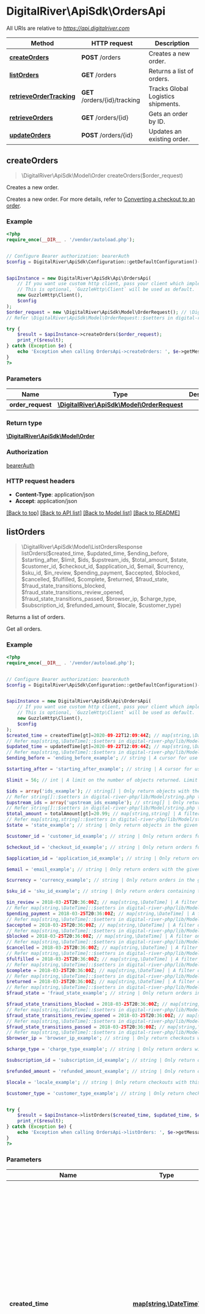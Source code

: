 # DigitalRiver\ApiSdk\OrdersApi

All URIs are relative to *https://api.digitalriver.com*

Method | HTTP request | Description
------------- | ------------- | -------------
[**createOrders**](OrdersApi.md#createOrders) | **POST** /orders | Creates a new order.
[**listOrders**](OrdersApi.md#listOrders) | **GET** /orders | Returns a list of orders.
[**retrieveOrderTracking**](OrdersApi.md#retrieveOrderTracking) | **GET** /orders/{id}/tracking | Tracks Global Logistics shipments.
[**retrieveOrders**](OrdersApi.md#retrieveOrders) | **GET** /orders/{id} | Gets an order by ID.
[**updateOrders**](OrdersApi.md#updateOrders) | **POST** /orders/{id} | Updates an existing order.



## createOrders

> \DigitalRiver\ApiSdk\Model\Order createOrders($order_request)

Creates a new order.

Creates a new order. For more details, refer to [Converting a checkout to an order](https://docs.digitalriver.com/digital-river-api/order-management/orders/creating-and-updating-an-order#creating-an-order-with-the-checkout-identifier).

### Example

```php
<?php
require_once(__DIR__ . '/vendor/autoload.php');


// Configure Bearer authorization: bearerAuth
$config = DigitalRiver\ApiSdk\Configuration::getDefaultConfiguration()->setAccessToken('YOUR_ACCESS_TOKEN');


$apiInstance = new DigitalRiver\ApiSdk\Api\OrdersApi(
    // If you want use custom http client, pass your client which implements `GuzzleHttp\ClientInterface`.
    // This is optional, `GuzzleHttp\Client` will be used as default.
    new GuzzleHttp\Client(),
    $config
);
$order_request = new \DigitalRiver\ApiSdk\Model\OrderRequest(); // \DigitalRiver\ApiSdk\Model\OrderRequest | 
// Refer \DigitalRiver\ApiSdk\Model\OrderRequest::$setters in digital-river-php/lib/Model/OrderRequest.php to set the properties.

try {
    $result = $apiInstance->createOrders($order_request);
    print_r($result);
} catch (Exception $e) {
    echo 'Exception when calling OrdersApi->createOrders: ', $e->getMessage(), PHP_EOL;
}
?>
```

### Parameters


Name | Type | Description  | Notes
------------- | ------------- | ------------- | -------------
 **order_request** | [**\DigitalRiver\ApiSdk\Model\OrderRequest**](../Model/OrderRequest.md)|  | [optional]

### Return type

[**\DigitalRiver\ApiSdk\Model\Order**](../Model/Order.md)

### Authorization

[bearerAuth](../../README.md#bearerAuth)

### HTTP request headers

- **Content-Type**: application/json
- **Accept**: application/json

[[Back to top]](#) [[Back to API list]](../../README.md#documentation-for-api-endpoints)
[[Back to Model list]](../../README.md#documentation-for-models)
[[Back to README]](../../README.md)


## listOrders

> \DigitalRiver\ApiSdk\Model\ListOrdersResponse listOrders($created_time, $updated_time, $ending_before, $starting_after, $limit, $ids, $upstream_ids, $total_amount, $state, $customer_id, $checkout_id, $application_id, $email, $currency, $sku_id, $in_review, $pending_payment, $accepted, $blocked, $cancelled, $fulfilled, $complete, $returned, $fraud_state, $fraud_state_transitions_blocked, $fraud_state_transitions_review_opened, $fraud_state_transitions_passed, $browser_ip, $charge_type, $subscription_id, $refunded_amount, $locale, $customer_type)

Returns a list of orders.

Get all orders.

### Example

```php
<?php
require_once(__DIR__ . '/vendor/autoload.php');


// Configure Bearer authorization: bearerAuth
$config = DigitalRiver\ApiSdk\Configuration::getDefaultConfiguration()->setAccessToken('YOUR_ACCESS_TOKEN');


$apiInstance = new DigitalRiver\ApiSdk\Api\OrdersApi(
    // If you want use custom http client, pass your client which implements `GuzzleHttp\ClientInterface`.
    // This is optional, `GuzzleHttp\Client` will be used as default.
    new GuzzleHttp\Client(),
    $config
);
$created_time = createdTime[gt]=2020-09-22T12:09:44Z; // map[string,\DateTime] | A filter on the list based on the **createdTime** field. The value can be a string with an ISO-8601 UTC format datetime or it can be a dictionary with the following options:    - **eq**&mdash;return values where the createdTime field equals to this timestamp   - **gt**&mdash;return values where the createdTime field is after this timestamp   - **gte**&mdash;return values where the createdTime field is after or equal to this timestamp   - **lt**&mdash;return values where the createdTime field is before this timestamp   - **lte**&mdash;return values where the createdTime field is before or equal to this timestamp
// Refer map[string,\DateTime]::$setters in digital-river-php/lib/Model/\DateTime.php to set the properties.
$updated_time = updatedTime[gt]=2020-09-22T12:09:44Z; // map[string,\DateTime] | A filter on the list based on the **updatedTime** field. The value can be a string with an ISO-8601 UTC format datetime or it can be a dictionary with the following options:    - **eq**&mdash;return values where the updatedTime field equals this timestamp   - **gt**&mdash;return values where the updatedTime field is after this timestamp   - **gte**&mdash;return values where the updatedTime field is after or equal to this timestamp   - **lt**&mdash;return values where the updatedTime field is before this timestamp   - **lte**&mdash;return values where the updatedTime field is before or equal to this timestamp
// Refer map[string,\DateTime]::$setters in digital-river-php/lib/Model/\DateTime.php to set the properties.
$ending_before = 'ending_before_example'; // string | A cursor for use in pagination. The endingBefore parameter is an object ID that defines your place in the list. For instance, if you make a list request and receive 100 objects, starting with xyz your subsequent calls can include endingBefore=xyz in order to fetch the previous page of the list.

$starting_after = 'starting_after_example'; // string | A cursor for use in pagination. The startingAfter parameter is an object ID that defines your place in the list. For instance, if you make a list request and receive 100 objects, ending with xyz, your subsequent calls can include startingAfter=xyz in order to fetch the next page of the list.

$limit = 56; // int | A limit on the number of objects returned. Limit can range between 1 and 100, and the default is 10.

$ids = array('ids_example'); // string[] | Only return objects with these IDs.
// Refer string[]::$setters in digital-river-php/lib/Model/string.php to set the properties.
$upstream_ids = array('upstream_ids_example'); // string[] | Only return objects with these upstreamIds.
// Refer string[]::$setters in digital-river-php/lib/Model/string.php to set the properties.
$total_amount = totalAmount[gt]=20.99; // map[string,string] | A filter on the list based on the **totalAmount** field. The value can be a string or it can be a dictionary with the following options:        - **eq**-return values where the amount field equals to this amount       - **gt**-return values where the amount field is greater than this amount       - **gte**-return values where the amount field is greater than or equal to this amount       - **lt**-return values where the amount field is less than this amount       - **lte**-return values where the amount field is less than or equal to this amount
// Refer map[string,string]::$setters in digital-river-php/lib/Model/string.php to set the properties.
$state = 'state_example'; // string | Only return objects in the given state

$customer_id = 'customer_id_example'; // string | Only return orders for the given customer

$checkout_id = 'checkout_id_example'; // string | Only return orders for the given checkout

$application_id = 'application_id_example'; // string | Only return orders for the given application

$email = 'email_example'; // string | Only return orders with the given email

$currency = 'currency_example'; // string | Only return orders in the given currency

$sku_id = 'sku_id_example'; // string | Only return orders containing this sku

$in_review = 2018-03-25T20:36:00Z; // map[string,\DateTime] | A filter on the list based on the order **stateTransitions** in_review field. The value can be a string with an ISO-8601 UTC format datetime or it can be a dictionary with the following options:    - **eq** - *return values where the stateTransitions in_review field equals to this timestamp*   - **gt** - *return values where the stateTransitions in_review field is after this timestamp*   - **gte** - *return values where the stateTransitions in_review field is after or equal to this timestamp*   - **lt** - *return values where the stateTransitions in_review field is before this timestamp*   - **lte** - *return values where the stateTransitions in_review field is before or equal to this timestamp*
// Refer map[string,\DateTime]::$setters in digital-river-php/lib/Model/\DateTime.php to set the properties.
$pending_payment = 2018-03-25T20:36:00Z; // map[string,\DateTime] | A filter on the list based on the order **stateTransitions** pending_payment field. The value can be a string with an ISO-8601 UTC format datetime or it can be a dictionary with the following options:    - **eq** - *return values where the stateTransitions pending_payment field equals to this timestamp*   - **gt** - *return values where the stateTransitions pending_payment field is after this timestamp*   - **gte** - *return values where the stateTransitions pending_payment field is after or equal to this timestamp*   - **lt** - *return values where the stateTransitions pending_payment field is before this timestamp*   - **lte** - *return values where the stateTransitions pending_payment field is before or equal to this timestamp*
// Refer map[string,\DateTime]::$setters in digital-river-php/lib/Model/\DateTime.php to set the properties.
$accepted = 2018-03-25T20:36:00Z; // map[string,\DateTime] | A filter on the list based on the order **stateTransitions** accepted field. The value can be a string with an ISO-8601 UTC format datetime or it can be a dictionary with the following options:    - **eq** - *return values where the stateTransitions accepted field equals to this timestamp*   - **gt** - *return values where the stateTransitions accepted field is after this timestamp*   - **gte** - *return values where the stateTransitions accepted field is after or equal to this timestamp*   - **lt** - *return values where the stateTransitions accepted field is before this timestamp*   - **lte** - *return values where the stateTransitions accepted field is before or equal to this timestamp*
// Refer map[string,\DateTime]::$setters in digital-river-php/lib/Model/\DateTime.php to set the properties.
$blocked = 2018-03-25T20:36:00Z; // map[string,\DateTime] | A filter on the list based on the order **stateTransitions** blocked field. The value can be a string with an ISO-8601 UTC format datetime or it can be a dictionary with the following options:    - **eq** - *return values where the stateTransitions blocked field equals to this timestamp*   - **gt** - *return values where the stateTransitions blocked field is after this timestamp*   - **gte** - *return values where the stateTransitions blocked field is after or equal to this timestamp*   - **lt** - *return values where the stateTransitions blocked field is before this timestamp*   - **lte** - *return values where the stateTransitions blocked field is before or equal to this timestamp*
// Refer map[string,\DateTime]::$setters in digital-river-php/lib/Model/\DateTime.php to set the properties.
$cancelled = 2018-03-25T20:36:00Z; // map[string,\DateTime] | A filter on the list based on the order **stateTransitions** cancelled field. The value can be a string with an ISO-8601 UTC format datetime or it can be a dictionary with the following options:    - **eq** - *return values where the stateTransitions cancelled field equals to this timestamp*   - **gt** - *return values where the stateTransitions cancelled field is after this timestamp*   - **gte** - *return values where the stateTransitions cancelled field is after or equal to this timestamp*   - **lt** - *return values where the stateTransitions cancelled field is before this timestamp*   - **lte** - *return values where the stateTransitions cancelled field is before or equal to this timestamp*
// Refer map[string,\DateTime]::$setters in digital-river-php/lib/Model/\DateTime.php to set the properties.
$fulfilled = 2018-03-25T20:36:00Z; // map[string,\DateTime] | A filter on the list based on the order **stateTransitions** fulfilled field. The value can be a string with an ISO-8601 UTC format datetime or it can be a dictionary with the following options:    - **eq** - *return values where the stateTransitions fulfilled field equals to this timestamp*   - **gt** - *return values where the stateTransitions fulfilled field is after this timestamp*   - **gte** - *return values where the stateTransitions fulfilled field is after or equal to this timestamp*   - **lt** - *return values where the stateTransitions fulfilled field is before this timestamp*   - **lte** - *return values where the stateTransitions fulfilled field is before or equal to this timestamp*
// Refer map[string,\DateTime]::$setters in digital-river-php/lib/Model/\DateTime.php to set the properties.
$complete = 2018-03-25T20:36:00Z; // map[string,\DateTime] | A filter on the list based on the order **stateTransitions** complete field. The value can be a string with an ISO-8601 UTC format datetime or it can be a dictionary with the following options:    - **eq** - *return values where the stateTransitions complete field equals to this timestamp*   - **gt** - *return values where the stateTransitions complete field is after this timestamp*   - **gte** - *return values where the stateTransitions complete field is after or equal to this timestamp*   - **lt** - *return values where the stateTransitions complete field is before this timestamp*   - **lte** - *return values where the stateTransitions complete field is before or equal to this timestamp*
// Refer map[string,\DateTime]::$setters in digital-river-php/lib/Model/\DateTime.php to set the properties.
$returned = 2018-03-25T20:36:00Z; // map[string,\DateTime] | A filter on the list based on the order **stateTransitions** returned field. The value can be a string with an ISO-8601 UTC format datetime or it can be a dictionary with the following options:    - **eq** - *return values where the stateTransitions returned field equals to this timestamp*   - **gt** - *return values where the stateTransitions returned field is after this timestamp*   - **gte** - *return values where the stateTransitions returned field is after or equal to this timestamp*   - **lt** - *return values where the stateTransitions returned field is before this timestamp*   - **lte** - *return values where the stateTransitions returned field is before or equal to this timestamp*
// Refer map[string,\DateTime]::$setters in digital-river-php/lib/Model/\DateTime.php to set the properties.
$fraud_state = 'fraud_state_example'; // string | Only return orders in the given fraudState

$fraud_state_transitions_blocked = 2018-03-25T20:36:00Z; // map[string,\DateTime] | A filter on the list based on the order **fraudStateTransitions** blocked field. The value can be a string with an ISO-8601 UTC format datetime or it can be a dictionary with the following options:    - **eq** - *return values where the fraudStateTransitions blocked field equals to this timestamp*   - **gt** - *return values where the fraudStateTransitions blocked field is after this timestamp*   - **gte** - *return values where the fraudStateTransitions blocked field is after or equal to this timestamp*   - **lt** - *return values where the fraudStateTransitions blocked field is before this timestamp*   - **lte** - *return values where the fraudStateTransitions blocked field is before or equal to this timestamp*
// Refer map[string,\DateTime]::$setters in digital-river-php/lib/Model/\DateTime.php to set the properties.
$fraud_state_transitions_review_opened = 2018-03-25T20:36:00Z; // map[string,\DateTime] | A filter on the list based on the order **fraudStateTransitions** review_opened field. The value can be a string with an ISO-8601 UTC format datetime or it can be a dictionary with the following options:    - **eq** - *return values where the fraudStateTransitions review_opened field equals to this timestamp*   - **gt** - *return values where the fraudStateTransitions review_opened field is after this timestamp*   - **gte** - *return values where the fraudStateTransitions review_opened field is after or equal to this timestamp*   - **lt** - *return values where the fraudStateTransitions review_opened field is before this timestamp*   - **lte** - *return values where the fraudStateTransitions review_opened field is before or equal to this timestamp*
// Refer map[string,\DateTime]::$setters in digital-river-php/lib/Model/\DateTime.php to set the properties.
$fraud_state_transitions_passed = 2018-03-25T20:36:00Z; // map[string,\DateTime] | A filter on the list based on the order **fraudStateTransitions** passed field. The value can be a string with an ISO-8601 UTC format datetime or it can be a dictionary with the following options:    - **eq** - *return values where the fraudStateTransitions passed field equals to this timestamp*   - **gt** - *return values where the fraudStateTransitions passed field is after this timestamp*   - **gte** - *return values where the fraudStateTransitions passed field is after or equal to this timestamp*   - **lt** - *return values where the fraudStateTransitions passed field is before this timestamp*   - **lte** - *return values where the fraudStateTransitions passed field is before or equal to this timestamp*
// Refer map[string,\DateTime]::$setters in digital-river-php/lib/Model/\DateTime.php to set the properties.
$browser_ip = 'browser_ip_example'; // string | Only return checkouts with this browser IP

$charge_type = 'charge_type_example'; // string | Only return orders with this charge type

$subscription_id = 'subscription_id_example'; // string | Only return orders with this subscription identifier

$refunded_amount = 'refunded_amount_example'; // string | Only return orders with this refunded amount

$locale = 'locale_example'; // string | Only return checkouts with this locale

$customer_type = 'customer_type_example'; // string | Only return checkouts with this customer type


try {
    $result = $apiInstance->listOrders($created_time, $updated_time, $ending_before, $starting_after, $limit, $ids, $upstream_ids, $total_amount, $state, $customer_id, $checkout_id, $application_id, $email, $currency, $sku_id, $in_review, $pending_payment, $accepted, $blocked, $cancelled, $fulfilled, $complete, $returned, $fraud_state, $fraud_state_transitions_blocked, $fraud_state_transitions_review_opened, $fraud_state_transitions_passed, $browser_ip, $charge_type, $subscription_id, $refunded_amount, $locale, $customer_type);
    print_r($result);
} catch (Exception $e) {
    echo 'Exception when calling OrdersApi->listOrders: ', $e->getMessage(), PHP_EOL;
}
?>
```

### Parameters


Name | Type | Description  | Notes
------------- | ------------- | ------------- | -------------
 **created_time** | [**map[string,\DateTime]**](../Model/\DateTime.md)| A filter on the list based on the **createdTime** field. The value can be a string with an ISO-8601 UTC format datetime or it can be a dictionary with the following options:    - **eq**&amp;mdash;return values where the createdTime field equals to this timestamp   - **gt**&amp;mdash;return values where the createdTime field is after this timestamp   - **gte**&amp;mdash;return values where the createdTime field is after or equal to this timestamp   - **lt**&amp;mdash;return values where the createdTime field is before this timestamp   - **lte**&amp;mdash;return values where the createdTime field is before or equal to this timestamp | [optional]
 **updated_time** | [**map[string,\DateTime]**](../Model/\DateTime.md)| A filter on the list based on the **updatedTime** field. The value can be a string with an ISO-8601 UTC format datetime or it can be a dictionary with the following options:    - **eq**&amp;mdash;return values where the updatedTime field equals this timestamp   - **gt**&amp;mdash;return values where the updatedTime field is after this timestamp   - **gte**&amp;mdash;return values where the updatedTime field is after or equal to this timestamp   - **lt**&amp;mdash;return values where the updatedTime field is before this timestamp   - **lte**&amp;mdash;return values where the updatedTime field is before or equal to this timestamp | [optional]
 **ending_before** | **string**| A cursor for use in pagination. The endingBefore parameter is an object ID that defines your place in the list. For instance, if you make a list request and receive 100 objects, starting with xyz your subsequent calls can include endingBefore&#x3D;xyz in order to fetch the previous page of the list. | [optional]
 **starting_after** | **string**| A cursor for use in pagination. The startingAfter parameter is an object ID that defines your place in the list. For instance, if you make a list request and receive 100 objects, ending with xyz, your subsequent calls can include startingAfter&#x3D;xyz in order to fetch the next page of the list. | [optional]
 **limit** | **int**| A limit on the number of objects returned. Limit can range between 1 and 100, and the default is 10. | [optional]
 **ids** | [**string[]**](../Model/string.md)| Only return objects with these IDs. | [optional]
 **upstream_ids** | [**string[]**](../Model/string.md)| Only return objects with these upstreamIds. | [optional]
 **total_amount** | [**map[string,string]**](../Model/string.md)| A filter on the list based on the **totalAmount** field. The value can be a string or it can be a dictionary with the following options:        - **eq**-return values where the amount field equals to this amount       - **gt**-return values where the amount field is greater than this amount       - **gte**-return values where the amount field is greater than or equal to this amount       - **lt**-return values where the amount field is less than this amount       - **lte**-return values where the amount field is less than or equal to this amount | [optional]
 **state** | **string**| Only return objects in the given state | [optional]
 **customer_id** | **string**| Only return orders for the given customer | [optional]
 **checkout_id** | **string**| Only return orders for the given checkout | [optional]
 **application_id** | **string**| Only return orders for the given application | [optional]
 **email** | **string**| Only return orders with the given email | [optional]
 **currency** | **string**| Only return orders in the given currency | [optional]
 **sku_id** | **string**| Only return orders containing this sku | [optional]
 **in_review** | [**map[string,\DateTime]**](../Model/\DateTime.md)| A filter on the list based on the order **stateTransitions** in_review field. The value can be a string with an ISO-8601 UTC format datetime or it can be a dictionary with the following options:    - **eq** - *return values where the stateTransitions in_review field equals to this timestamp*   - **gt** - *return values where the stateTransitions in_review field is after this timestamp*   - **gte** - *return values where the stateTransitions in_review field is after or equal to this timestamp*   - **lt** - *return values where the stateTransitions in_review field is before this timestamp*   - **lte** - *return values where the stateTransitions in_review field is before or equal to this timestamp* | [optional]
 **pending_payment** | [**map[string,\DateTime]**](../Model/\DateTime.md)| A filter on the list based on the order **stateTransitions** pending_payment field. The value can be a string with an ISO-8601 UTC format datetime or it can be a dictionary with the following options:    - **eq** - *return values where the stateTransitions pending_payment field equals to this timestamp*   - **gt** - *return values where the stateTransitions pending_payment field is after this timestamp*   - **gte** - *return values where the stateTransitions pending_payment field is after or equal to this timestamp*   - **lt** - *return values where the stateTransitions pending_payment field is before this timestamp*   - **lte** - *return values where the stateTransitions pending_payment field is before or equal to this timestamp* | [optional]
 **accepted** | [**map[string,\DateTime]**](../Model/\DateTime.md)| A filter on the list based on the order **stateTransitions** accepted field. The value can be a string with an ISO-8601 UTC format datetime or it can be a dictionary with the following options:    - **eq** - *return values where the stateTransitions accepted field equals to this timestamp*   - **gt** - *return values where the stateTransitions accepted field is after this timestamp*   - **gte** - *return values where the stateTransitions accepted field is after or equal to this timestamp*   - **lt** - *return values where the stateTransitions accepted field is before this timestamp*   - **lte** - *return values where the stateTransitions accepted field is before or equal to this timestamp* | [optional]
 **blocked** | [**map[string,\DateTime]**](../Model/\DateTime.md)| A filter on the list based on the order **stateTransitions** blocked field. The value can be a string with an ISO-8601 UTC format datetime or it can be a dictionary with the following options:    - **eq** - *return values where the stateTransitions blocked field equals to this timestamp*   - **gt** - *return values where the stateTransitions blocked field is after this timestamp*   - **gte** - *return values where the stateTransitions blocked field is after or equal to this timestamp*   - **lt** - *return values where the stateTransitions blocked field is before this timestamp*   - **lte** - *return values where the stateTransitions blocked field is before or equal to this timestamp* | [optional]
 **cancelled** | [**map[string,\DateTime]**](../Model/\DateTime.md)| A filter on the list based on the order **stateTransitions** cancelled field. The value can be a string with an ISO-8601 UTC format datetime or it can be a dictionary with the following options:    - **eq** - *return values where the stateTransitions cancelled field equals to this timestamp*   - **gt** - *return values where the stateTransitions cancelled field is after this timestamp*   - **gte** - *return values where the stateTransitions cancelled field is after or equal to this timestamp*   - **lt** - *return values where the stateTransitions cancelled field is before this timestamp*   - **lte** - *return values where the stateTransitions cancelled field is before or equal to this timestamp* | [optional]
 **fulfilled** | [**map[string,\DateTime]**](../Model/\DateTime.md)| A filter on the list based on the order **stateTransitions** fulfilled field. The value can be a string with an ISO-8601 UTC format datetime or it can be a dictionary with the following options:    - **eq** - *return values where the stateTransitions fulfilled field equals to this timestamp*   - **gt** - *return values where the stateTransitions fulfilled field is after this timestamp*   - **gte** - *return values where the stateTransitions fulfilled field is after or equal to this timestamp*   - **lt** - *return values where the stateTransitions fulfilled field is before this timestamp*   - **lte** - *return values where the stateTransitions fulfilled field is before or equal to this timestamp* | [optional]
 **complete** | [**map[string,\DateTime]**](../Model/\DateTime.md)| A filter on the list based on the order **stateTransitions** complete field. The value can be a string with an ISO-8601 UTC format datetime or it can be a dictionary with the following options:    - **eq** - *return values where the stateTransitions complete field equals to this timestamp*   - **gt** - *return values where the stateTransitions complete field is after this timestamp*   - **gte** - *return values where the stateTransitions complete field is after or equal to this timestamp*   - **lt** - *return values where the stateTransitions complete field is before this timestamp*   - **lte** - *return values where the stateTransitions complete field is before or equal to this timestamp* | [optional]
 **returned** | [**map[string,\DateTime]**](../Model/\DateTime.md)| A filter on the list based on the order **stateTransitions** returned field. The value can be a string with an ISO-8601 UTC format datetime or it can be a dictionary with the following options:    - **eq** - *return values where the stateTransitions returned field equals to this timestamp*   - **gt** - *return values where the stateTransitions returned field is after this timestamp*   - **gte** - *return values where the stateTransitions returned field is after or equal to this timestamp*   - **lt** - *return values where the stateTransitions returned field is before this timestamp*   - **lte** - *return values where the stateTransitions returned field is before or equal to this timestamp* | [optional]
 **fraud_state** | **string**| Only return orders in the given fraudState | [optional]
 **fraud_state_transitions_blocked** | [**map[string,\DateTime]**](../Model/\DateTime.md)| A filter on the list based on the order **fraudStateTransitions** blocked field. The value can be a string with an ISO-8601 UTC format datetime or it can be a dictionary with the following options:    - **eq** - *return values where the fraudStateTransitions blocked field equals to this timestamp*   - **gt** - *return values where the fraudStateTransitions blocked field is after this timestamp*   - **gte** - *return values where the fraudStateTransitions blocked field is after or equal to this timestamp*   - **lt** - *return values where the fraudStateTransitions blocked field is before this timestamp*   - **lte** - *return values where the fraudStateTransitions blocked field is before or equal to this timestamp* | [optional]
 **fraud_state_transitions_review_opened** | [**map[string,\DateTime]**](../Model/\DateTime.md)| A filter on the list based on the order **fraudStateTransitions** review_opened field. The value can be a string with an ISO-8601 UTC format datetime or it can be a dictionary with the following options:    - **eq** - *return values where the fraudStateTransitions review_opened field equals to this timestamp*   - **gt** - *return values where the fraudStateTransitions review_opened field is after this timestamp*   - **gte** - *return values where the fraudStateTransitions review_opened field is after or equal to this timestamp*   - **lt** - *return values where the fraudStateTransitions review_opened field is before this timestamp*   - **lte** - *return values where the fraudStateTransitions review_opened field is before or equal to this timestamp* | [optional]
 **fraud_state_transitions_passed** | [**map[string,\DateTime]**](../Model/\DateTime.md)| A filter on the list based on the order **fraudStateTransitions** passed field. The value can be a string with an ISO-8601 UTC format datetime or it can be a dictionary with the following options:    - **eq** - *return values where the fraudStateTransitions passed field equals to this timestamp*   - **gt** - *return values where the fraudStateTransitions passed field is after this timestamp*   - **gte** - *return values where the fraudStateTransitions passed field is after or equal to this timestamp*   - **lt** - *return values where the fraudStateTransitions passed field is before this timestamp*   - **lte** - *return values where the fraudStateTransitions passed field is before or equal to this timestamp* | [optional]
 **browser_ip** | **string**| Only return checkouts with this browser IP | [optional]
 **charge_type** | **string**| Only return orders with this charge type | [optional]
 **subscription_id** | **string**| Only return orders with this subscription identifier | [optional]
 **refunded_amount** | **string**| Only return orders with this refunded amount | [optional]
 **locale** | **string**| Only return checkouts with this locale | [optional]
 **customer_type** | **string**| Only return checkouts with this customer type | [optional]

### Return type

[**\DigitalRiver\ApiSdk\Model\ListOrdersResponse**](../Model/ListOrdersResponse.md)

### Authorization

[bearerAuth](../../README.md#bearerAuth)

### HTTP request headers

- **Content-Type**: Not defined
- **Accept**: application/json

[[Back to top]](#) [[Back to API list]](../../README.md#documentation-for-api-endpoints)
[[Back to Model list]](../../README.md#documentation-for-models)
[[Back to README]](../../README.md)


## retrieveOrderTracking

> \DigitalRiver\ApiSdk\Model\OrderTracking retrieveOrderTracking($id)

Tracks Global Logistics shipments.

Retrieves the details of [Global Logistics](https://docs.digitalriver.com/digital-river-api/using-our-services/global-logistics) shipments. Supply the unique identifier of the order you would like to retrieve.

### Example

```php
<?php
require_once(__DIR__ . '/vendor/autoload.php');


// Configure Bearer authorization: bearerAuth
$config = DigitalRiver\ApiSdk\Configuration::getDefaultConfiguration()->setAccessToken('YOUR_ACCESS_TOKEN');


$apiInstance = new DigitalRiver\ApiSdk\Api\OrdersApi(
    // If you want use custom http client, pass your client which implements `GuzzleHttp\ClientInterface`.
    // This is optional, `GuzzleHttp\Client` will be used as default.
    new GuzzleHttp\Client(),
    $config
);
$id = 'id_example'; // string | Order ID


try {
    $result = $apiInstance->retrieveOrderTracking($id);
    print_r($result);
} catch (Exception $e) {
    echo 'Exception when calling OrdersApi->retrieveOrderTracking: ', $e->getMessage(), PHP_EOL;
}
?>
```

### Parameters


Name | Type | Description  | Notes
------------- | ------------- | ------------- | -------------
 **id** | **string**| Order ID |

### Return type

[**\DigitalRiver\ApiSdk\Model\OrderTracking**](../Model/OrderTracking.md)

### Authorization

[bearerAuth](../../README.md#bearerAuth)

### HTTP request headers

- **Content-Type**: Not defined
- **Accept**: application/json

[[Back to top]](#) [[Back to API list]](../../README.md#documentation-for-api-endpoints)
[[Back to Model list]](../../README.md#documentation-for-models)
[[Back to README]](../../README.md)


## retrieveOrders

> \DigitalRiver\ApiSdk\Model\Order retrieveOrders($id, $expand)

Gets an order by ID.

Retrieves the details of an order. Supply the unique identifier of the order you would like to retrieve.

### Example

```php
<?php
require_once(__DIR__ . '/vendor/autoload.php');


// Configure Bearer authorization: bearerAuth
$config = DigitalRiver\ApiSdk\Configuration::getDefaultConfiguration()->setAccessToken('YOUR_ACCESS_TOKEN');


$apiInstance = new DigitalRiver\ApiSdk\Api\OrdersApi(
    // If you want use custom http client, pass your client which implements `GuzzleHttp\ClientInterface`.
    // This is optional, `GuzzleHttp\Client` will be used as default.
    new GuzzleHttp\Client(),
    $config
);
$id = 'id_example'; // string | Order ID

$expand = True; // bool | Enhanced Payload


try {
    $result = $apiInstance->retrieveOrders($id, $expand);
    print_r($result);
} catch (Exception $e) {
    echo 'Exception when calling OrdersApi->retrieveOrders: ', $e->getMessage(), PHP_EOL;
}
?>
```

### Parameters


Name | Type | Description  | Notes
------------- | ------------- | ------------- | -------------
 **id** | **string**| Order ID |
 **expand** | **bool**| Enhanced Payload | [optional]

### Return type

[**\DigitalRiver\ApiSdk\Model\Order**](../Model/Order.md)

### Authorization

[bearerAuth](../../README.md#bearerAuth)

### HTTP request headers

- **Content-Type**: Not defined
- **Accept**: application/json

[[Back to top]](#) [[Back to API list]](../../README.md#documentation-for-api-endpoints)
[[Back to Model list]](../../README.md#documentation-for-models)
[[Back to README]](../../README.md)


## updateOrders

> \DigitalRiver\ApiSdk\Model\Order updateOrders($id, $update_order_request)

Updates an existing order.

Updates an  existing order.

### Example

```php
<?php
require_once(__DIR__ . '/vendor/autoload.php');


// Configure Bearer authorization: bearerAuth
$config = DigitalRiver\ApiSdk\Configuration::getDefaultConfiguration()->setAccessToken('YOUR_ACCESS_TOKEN');


$apiInstance = new DigitalRiver\ApiSdk\Api\OrdersApi(
    // If you want use custom http client, pass your client which implements `GuzzleHttp\ClientInterface`.
    // This is optional, `GuzzleHttp\Client` will be used as default.
    new GuzzleHttp\Client(),
    $config
);
$id = 'id_example'; // string | Order ID

$update_order_request = new \DigitalRiver\ApiSdk\Model\UpdateOrderRequest(); // \DigitalRiver\ApiSdk\Model\UpdateOrderRequest | 
// Refer \DigitalRiver\ApiSdk\Model\UpdateOrderRequest::$setters in digital-river-php/lib/Model/UpdateOrderRequest.php to set the properties.

try {
    $result = $apiInstance->updateOrders($id, $update_order_request);
    print_r($result);
} catch (Exception $e) {
    echo 'Exception when calling OrdersApi->updateOrders: ', $e->getMessage(), PHP_EOL;
}
?>
```

### Parameters


Name | Type | Description  | Notes
------------- | ------------- | ------------- | -------------
 **id** | **string**| Order ID |
 **update_order_request** | [**\DigitalRiver\ApiSdk\Model\UpdateOrderRequest**](../Model/UpdateOrderRequest.md)|  | [optional]

### Return type

[**\DigitalRiver\ApiSdk\Model\Order**](../Model/Order.md)

### Authorization

[bearerAuth](../../README.md#bearerAuth)

### HTTP request headers

- **Content-Type**: application/json
- **Accept**: application/json

[[Back to top]](#) [[Back to API list]](../../README.md#documentation-for-api-endpoints)
[[Back to Model list]](../../README.md#documentation-for-models)
[[Back to README]](../../README.md)

